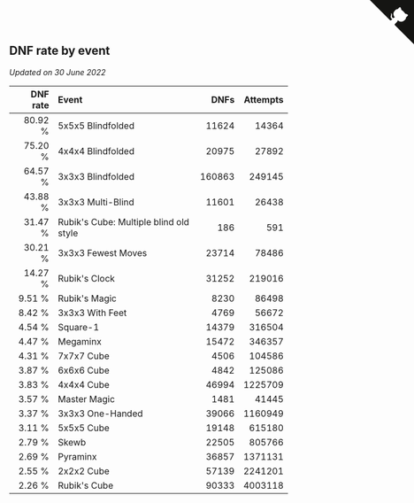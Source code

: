 ## DNF rate by event

*Updated on 30 June 2022*

| DNF rate | Event | DNFs | Attempts |
| ---: | :--- | ---: | ---: |
| 80.92 % | 5x5x5 Blindfolded | 11624 | 14364 |
| 75.20 % | 4x4x4 Blindfolded | 20975 | 27892 |
| 64.57 % | 3x3x3 Blindfolded | 160863 | 249145 |
| 43.88 % | 3x3x3 Multi-Blind | 11601 | 26438 |
| 31.47 % | Rubik's Cube: Multiple blind old style | 186 | 591 |
| 30.21 % | 3x3x3 Fewest Moves | 23714 | 78486 |
| 14.27 % | Rubik's Clock | 31252 | 219016 |
| 9.51 % | Rubik's Magic | 8230 | 86498 |
| 8.42 % | 3x3x3 With Feet | 4769 | 56672 |
| 4.54 % | Square-1 | 14379 | 316504 |
| 4.47 % | Megaminx | 15472 | 346357 |
| 4.31 % | 7x7x7 Cube | 4506 | 104586 |
| 3.87 % | 6x6x6 Cube | 4842 | 125086 |
| 3.83 % | 4x4x4 Cube | 46994 | 1225709 |
| 3.57 % | Master Magic | 1481 | 41445 |
| 3.37 % | 3x3x3 One-Handed | 39066 | 1160949 |
| 3.11 % | 5x5x5 Cube | 19148 | 615180 |
| 2.79 % | Skewb | 22505 | 805766 |
| 2.69 % | Pyraminx | 36857 | 1371131 |
| 2.55 % | 2x2x2 Cube | 57139 | 2241201 |
| 2.26 % | Rubik's Cube | 90333 | 4003118 |


<a href="https://github.com/jonatanklosko/wca_statistics" class="github-corner" aria-label="View source on Github"><svg width="80" height="80" viewBox="0 0 250 250" style="fill:#151513; color:#fff; position: absolute; top: 0; border: 0; right: 0;" aria-hidden="true"><path d="M0,0 L115,115 L130,115 L142,142 L250,250 L250,0 Z"></path><path d="M128.3,109.0 C113.8,99.7 119.0,89.6 119.0,89.6 C122.0,82.7 120.5,78.6 120.5,78.6 C119.2,72.0 123.4,76.3 123.4,76.3 C127.3,80.9 125.5,87.3 125.5,87.3 C122.9,97.6 130.6,101.9 134.4,103.2" fill="currentColor" style="transform-origin: 130px 106px;" class="octo-arm"></path><path d="M115.0,115.0 C114.9,115.1 118.7,116.5 119.8,115.4 L133.7,101.6 C136.9,99.2 139.9,98.4 142.2,98.6 C133.8,88.0 127.5,74.4 143.8,58.0 C148.5,53.4 154.0,51.2 159.7,51.0 C160.3,49.4 163.2,43.6 171.4,40.1 C171.4,40.1 176.1,42.5 178.8,56.2 C183.1,58.6 187.2,61.8 190.9,65.4 C194.5,69.0 197.7,73.2 200.1,77.6 C213.8,80.2 216.3,84.9 216.3,84.9 C212.7,93.1 206.9,96.0 205.4,96.6 C205.1,102.4 203.0,107.8 198.3,112.5 C181.9,128.9 168.3,122.5 157.7,114.1 C157.9,116.9 156.7,120.9 152.7,124.9 L141.0,136.5 C139.8,137.7 141.6,141.9 141.8,141.8 Z" fill="currentColor" class="octo-body"></path></svg></a><style>.github-corner:hover .octo-arm{animation:octocat-wave 560ms ease-in-out}@keyframes octocat-wave{0%,100%{transform:rotate(0)}20%,60%{transform:rotate(-25deg)}40%,80%{transform:rotate(10deg)}}@media (max-width:500px){.github-corner:hover .octo-arm{animation:none}.github-corner .octo-arm{animation:octocat-wave 560ms ease-in-out}}</style>

